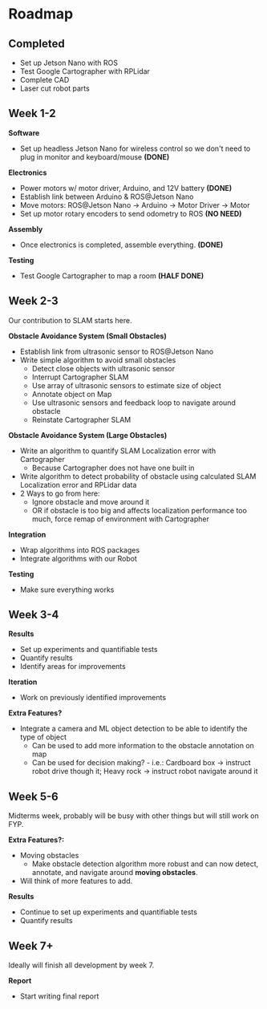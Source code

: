 # Roadmap

## Completed 

- Set up Jetson Nano with ROS
- Test Google Cartographer with RPLidar
- Complete CAD
- Laser cut robot parts

## Week 1-2

**Software**
- Set up headless Jetson Nano for wireless control so we don't need to plug in monitor and keyboard/mouse **(DONE)**

**Electronics**
- Power motors w/ motor driver, Arduino, and 12V battery **(DONE)**
- Establish link between Arduino & ROS@Jetson Nano
- Move motors: ROS@Jetson Nano -> Arduino -> Motor Driver -> Motor
- Set up motor rotary encoders to send odometry to ROS **(NO NEED)**

**Assembly**
  - Once electronics is completed, assemble everything. **(DONE)**

**Testing**
  - Test Google Cartographer to map a room **(HALF DONE)**

## Week 2-3

Our contribution to SLAM starts here.

**Obstacle Avoidance System (Small Obstacles)**
- Establish link from ultrasonic sensor to ROS@Jetson Nano
- Write simple algorithm to avoid small obstacles
  - Detect close objects with ultrasonic sensor
  - Interrupt Cartographer SLAM
  - Use array of ultrasonic sensors to estimate size of object
  - Annotate object on Map
  - Use ultrasonic sensors and feedback loop to navigate around obstacle
  - Reinstate Cartographer SLAM

**Obstacle Avoidance System (Large Obstacles)**
- Write an algorithm to quantify SLAM Localization error with Cartographer
  - Because Cartographer does not have one built in
- Write algorithm to detect probability of obstacle using calculated SLAM Localization error and RPLidar data
- 2 Ways to go from here:
  - Ignore obstacle and move around it
  - OR if obstacle is too big and affects localization performance too much, force remap of environment with Cartographer

**Integration**
- Wrap algorithms into ROS packages
- Integrate algorithms with our Robot

**Testing**
- Make sure everything works

## Week 3-4

**Results**
- Set up experiments and quantifiable tests
- Quantify results
- Identify areas for improvements

**Iteration**
- Work on previously identified improvements

**Extra Features?**
- Integrate a camera and ML object detection to be able to identify the type of object
  - Can be used to add more information to the obstacle annotation on map
  - Can be used for decision making? - i.e.: Cardboard box -> instruct robot drive though it; Heavy rock -> instruct robot navigate around it

## Week 5-6

Midterms week, probably will be busy with other things but will still work on FYP.

**Extra Features?:**
- Moving obstacles
  - Make obstacle detection algorithm more robust and can now detect, annotate, and navigate around **moving obstacles**.
- Will think of more features to add.

**Results**
- Continue to set up experiments and quantifiable tests
- Quantify results

## Week 7+

Ideally will finish all development by week 7.

**Report**
- Start writing final report